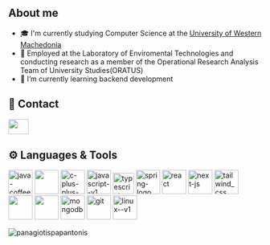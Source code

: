 ## About me

- 🎓 I'm currently studying Computer Science at the [University of Western Machedonia](https://www.uowm.gr/)
- 🔭 Employed at the Laboratory of Enviromental Technologies and conducting research as a member of the Operational Research Analysis Team of University Studies(ORATUS)
- 🌱 I’m currently learning backend development

## 💬 Contact

<a href="https://www.linkedin.com/in/dimitrios-papakonstantinou-44a7672b3/"><img align="center" src="https://raw.githubusercontent.com/rahuldkjain/github-profile-readme-generator/master/src/images/icons/Social/linked-in-alt.svg" height="30" width="40" /></a>


## ⚙️ Languages & Tools
<a href="https://docs.oracle.com/javase/8/docs/technotes/guides/language/index.html"><img width="48" height="48" src="https://img.icons8.com/color/48/java-coffee-cup-logo--v1.png" alt="java-coffee-cup-logo--v1"/></a>
<a href="https://go.dev/"><img src="https://go.dev/blog/go-brand/Go-Logo/PNG/Go-Logo_Aqua.png" height="48" width="48" /></a>
<a href="https://isocpp.org/"><img width="48" height="48" src="https://img.icons8.com/color/48/c-plus-plus-logo.png" alt="c-plus-plus-logo"/></a>
<a href="https://developer.mozilla.org/en-US/docs/Web/JavaScript"><img width="48" height="48" src="https://img.icons8.com/color/48/javascript--v1.png" alt="javascript--v1"/></a>
<a href="https://developer.mozilla.org/en-US/docs/Web/JavaScript"><img width="42" height="42" src="https://upload.wikimedia.org/wikipedia/commons/thumb/4/4c/Typescript_logo_2020.svg/240px-Typescript_logo_2020.svg.png" alt="typescript"/></a>
<a href="https://spring.io/projects/spring-boot"><img width="48" height="48" src="https://img.icons8.com/color/48/spring-logo.png" alt="spring-logo"/></a>
<a href="https://react.dev/"><img width="48" height="48" src="https://img.icons8.com/officel/40/react.png" alt="react"/></a>
<a href="https://nextjs.org/"><img width="48" height="48" src="https://static-00.iconduck.com/assets.00/nextjs-icon-512x512-y563b8iq.png" alt="next-js"/></a>
<a href="https://tailwindcss.com/"><img width="48" height="48" src="https://img.icons8.com/material-sharp/24/tailwind_css.png" alt="tailwind_css"/></a>
<a href="https://www.mysql.com/"><img width="48" height="48" src="https://www.mysql.com/common/logos/logo-mysql-170x115.png"/></a>
<a href="https://www.postgresql.org/"><img width="48" height="48" src="https://wiki.postgresql.org/images/3/30/PostgreSQL_logo.3colors.120x120.png"/></a>
<a href="https://www.mongodb.com/"><img width="48" height="48" src="https://img.icons8.com/color/48/mongodb.png" alt="mongodb"/></a>
<a href="https://git-scm.com/"><img width="48" height="48" src="https://img.icons8.com/color/48/git.png" alt="git"/></a>
<a href="https://www.linux.org/"><img width="48" height="48" src="https://img.icons8.com/color/48/linux--v1.png" alt="linux--v1"/></a>

<p><img align="center" src="https://github-readme-stats.vercel.app/api/top-langs?username=Turtel216&hide=html,css,cmake&show_icons=true&locale=en&layout=compact&theme=tokyonight" alt="panagiotispapantonis" /></p>
